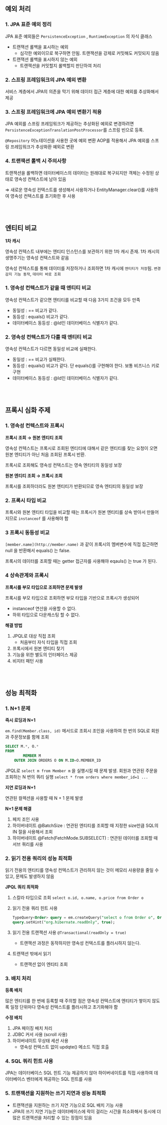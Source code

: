 ## 예외 처리

### 1. JPA 표준 예외 정리

JPA 표준 예외들은 `PersistenceException` , `RuntimeException` 의 자식 클래스

- 트랜잭션 롤백을 표시하는 예외
  - 심각한 예외이므로 복구하면 안됨. 트랜잭션을 강제로 커밋해도 커밋되지 않음
- 트랜잭션 롤백을 표시하지 않는 예외
  - 트랜잭션을 커밋할지 롤백할지 판단하여 처리

### 2. 스프링 프레임워크의 JPA 예외 변환

서비스 계층에서 JPA의 의존을 막기 위해 데이터 접근 계층에 대한 예외를 추상화해서 제공

### 3. 스프링 프레임워크에 JPA 예외 변환기 적용

JPA 예외를 스프링 프레임워크가 제공하는 추상화된 예외로 변경하려면 `PersistenceExceptionTranslationPostProcessor`를 스프링 빈으로 등록.

`@Repository` 어노테이션을 사용한 곳에 예외 변환 AOP를 적용해서 JPA 예외를 스프링 프레임워크가 추상화환 예외로 변환

### 4. 트랜잭션 롤백 시 주의사항

트랜잭션을 롤백하면 데이터베이스의 데이터는 원래대로 복구되지만 객체는 수정된 상태로 영속성 컨텍스트에 남아 있음

⇒ 새로운 영속성 컨텍스트를 생성해서 사용하거나 EntityManager.clear()를 사용하여 영속성 컨텍스트를 초기화한 후 사용


<br>
<br>

## 엔티티 비교

**1차 캐시**

영속성 컨텍스트 내부에는 엔티티 인스턴스를 보관하기 위한 1차 캐시 존재. 1차 캐시의 생명주기는 영속성 컨텍스트와 같음

영속성 컨텍스트를 통해 데이터를 저장하거나 조회하면 1차 캐시에 `엔티티가 저장`됨. `변경 감지 기능 동작`, `데이터 바로 조회`

### 1. 영속성 컨텍스트가 같을 때 엔티티 비교

영속성 컨텍스트가 같으면 엔티티를 비교할 때 다음 3가지 조건을 모두 만족

- 동일성 : == 비교가 같다.
- 동등성 : equals() 비교가 같다.
- 데이터베이스 동등성 : @Id인 데이터베이스 식별자가 같다.

### 2. 영속성 컨텍스트가 다를 때 엔티티 비교

영속성 컨텍스트가 다르면 동일성 비교에 실패한다.

- 동일성 : == 비교가 실패한다.
- 동등성 : equals() 비교가 같다. 단 equals()를 구현해야 한다. 보통 비즈니스 키로 구현
- 데이터베이스 동등성 : @Id인 데이터베이스 식별자가 같다.

<br>
<br>

## 프록시 심화 주제

### 1. 영속성 컨텍스트와 프록시

**프록시 조회 → 원본 엔티티 조회**

영속성 컨텍스트는 프록시로 조회된 엔티티에 대해서 같은 엔티티를 찾는 요청이 오면 원본 엔티티가 아닌 처음 조회된 프록시 반환. 

프록시로 조회해도 영속성 컨텍스트는 영속 엔티티의 동일성 보장

**원본 엔티티 조회 → 프록시 조회**

프록시를 조회하더라도 원본 엔티티가 반환되므로 영속 엔티티의 동일성 보장

### 2. 프록시 타입 비교

프록시와 원본 엔티티 타입을 비교할 때는 프록시가 원본 엔티티를 상속 받아서 만들어지므로 `instanceof` 를 사용해야 함

### 3 프록시 동등성 비교

`[member.name](http://member.name)` 과 같이 프록시의 멤버변수에 직접 접근하면 null 을 반환해서 equals() 는 false.

프록시의 데이터를 조회할 때는 getter 접근자를 사용해야 eqauls() 는 true 가 된다.

### 4 상속관계와 프록시

**프록시를 부모 타입으로 조회하면 문제 발생**

프록시를 부모 타입으로 조회하면 부모 타입을 기반으로 프록시가 생성되어

- instanceof 연산을 사용할 수 없다.
- 하위 타입으로 다운캐스팅 할 수 없다.

**해결 방법**

1. JPQL로 대상 직접 조회
   - 처음부터 자식 타입을 직접 조회
2. 프록시에서 원본 엔티티 찾기
3. 기능을 위한 별도의 인터페이스 제공
4. 비지터 패턴 사용

<br>
<br>

## 성능 최적화

### 1. N+1 문제

**즉시 로딩과 N+1**

`em.find(Member.class, id)` 메서드로 조회시 조인을 사용하여 한 번의 SQL로 회원과 주문정보를 함께 조회

```sql
SELECT M.*, O.* 
FROM
		MEMBER M
	OUTER JOIN ORDERS O ON M.ID=O.MEMBER_ID
```

JPQL로 `select m from Member m` 을 실행시킬 때 문제 발생. 회원과 연관된 주문을 조회하는 N 번의 쿼리 실행 `select * from orders where member_id=1 ...`

**지연 로딩과 N+1**

연관된 컬렉션을 사용할 때 N + 1 문제 발생

**N+1 문제 해결**

1. 페치 조인 사용
2. 하이버네이트 @BatchSize : 연관된 엔티티를 조회할 때 지정한 size만큼 SQL의 IN 절을 사용해서 조회
3. 하이버네이트 @Fetch(FetchMode.SUBSELECT) : 연관된 데이터를 조회할 때 서브 쿼리를 사용

### 2. 읽기 전용 쿼리의 성능 최적화

읽기 전용의 엔티티를 영속성 컨텍스트가 관리하지 않는 것이 메모리 사용량을 줄일 수 있고, 문제도 발생하지 않음

**JPQL 쿼리 최적화**

1. 스칼라 타입으로 조회 `select o.id, o.name, o.price from Order o`

2. 읽기 전용 쿼리 힌트 사용

   ```sql
   TypeQuery<Order> query = em.createQuery("select o from Order o", Order.class);
   query.setHint("org.hibernate.readOnly", true);
   ```

3. 읽기 전용 트랜잭션 사용 `@Transactional(readOnly = true)`

   - 트랜잭션 과정은 동작하지만 영속성 컨텍스트를 플러시하지 않는다.

4. 트랜잭션 밖에서 읽기

   - 트랜잭션 없이 엔티티 조회

### 3. 배치 처리

**등록 배치**

많은 엔티티를 한 번에  등록할 때 주의할 점은 영속성 컨텍스트에 엔티티가 쌓이지 않도록 일정 단위마다 영속성 컨텍스트를 플러시하고 초기화해야 함

**수정 배치**

1. JPA 페이징 배치 처리
2. JDBC 커서 사용 (scroll 사용)
3. 하이버네이트 무상태 세션 사용
   - 영속성 컨텍스트 없이 updqte() 메소드 직접 호출

### 4. SQL 쿼리 힌트 사용

JPA는 데이터베이스 SQL 힌트 기능 제공하지 않아 하이버네이트를 직접 사용하여 데이터베이스 벤터에게 제공하는 SQL 힌트를 사용 

### 5. 트랜잭션을 지원하는 쓰기 지연과 성능 최적화

- 트랜잭션을 지원하는 쓰기 지연 기능으로 SQL 배치 기능 사용
- JPA의 쓰기 지연 기능은 데이터베이스에 락이 걸리는 시간을 최소화해서 동시에 더 많은 트랜잭션을 처리할 수 있는 장점이 있음
